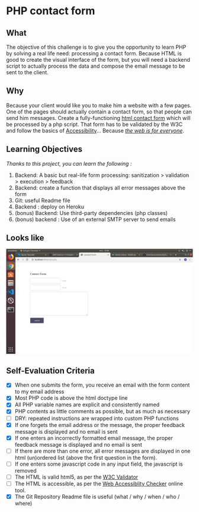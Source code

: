 # PHP contact form

## What
The objective of this challenge is to give you the opportunity to learn PHP by solving a real life need: processing a contact form. Because HTML is good to create the visual interface of the form, but you will need a backend script to actually process the data and compose the email message to be sent to the client.


## Why
Because your client would like you to make him a website with a few pages. One of the pages should actually contain a contact form, so that people can send him messages. Create a fully-functioning [html contact form](https://htmldog.com/guides/html/beginner/forms/) which will be processed by a php script. That form has to be validated by the W3C and follow the basics of [Accessibility](https://htmldog.com/guides/html/advanced/forms/)... Because *[the web is for everyone](https://thatsthespir.it/quote/view/188)*.


## Learning Objectives
*Thanks to this project, you can learn the following :*
1. Backend: A basic but real-life form processing: sanitization > validation > execution > feedback
1. Backend: create a function that displays all error messages above the form
1. Git: useful Readme file
1. Backend : deploy on Heroku
1. (bonus) Backend: Use third-party dependencies (php classes)
1. (bonus) backend : Use of an external SMTP server to send emails

## Looks like 

![](Printscreen.png)

## Self-Evaluation Criteria
- [x] When one submits the form, you receive an email with the form content to my email address
- [x] Most PHP code is above the html doctype line
- [x] All PHP variable names are explicit and consistently named
- [x] PHP contents as little comments as possible, but as much as necessary
- [ ] DRY: repeated instructions are wrapped into custom PHP functions
- [x] If one forgets the email address or the message, the proper feedback message is displayed and no email is sent
- [x] If one enters an incorrectly formatted email message, the proper feedback message is displayed and no email is sent
- [ ] If there are more than one error, all error messages are displayed in one html (un)ordered list (above the first question in the form).
- [ ] If one enters some javascript code in any input field, the javascript is removed
- [ ] The HTML is valid html5, as per the [W3C Validator](https://validator.w3.org/)
- [ ] The HTML is accessible, as per the [Web Accessiblity Checker](https://achecker.ca/checker/) online tool.
- [x] The Git Repository Readme file is useful (what / why / when / who / where)